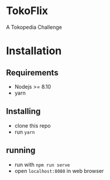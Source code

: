 # TokoFlix

A Tokopedia Challenge


# Installation

## Requirements
* Nodejs >= 8.10
* yarn

## Installing
* clone this repo
* run `yarn`

## running
* run with `npm run serve`
* open `localhost:8080` in web browser
